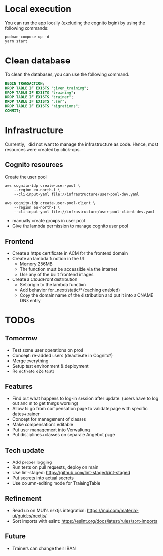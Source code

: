 # Local execution
You can run the app locally (excluding the cognito login) by using the following commands:

```shell
podman-compose up -d
yarn start
```

# Clean database

To clean the databases, you can use the following command.

```sql
BEGIN TRANSACTION;
DROP TABLE IF EXISTS "given_training";
DROP TABLE IF EXISTS "training";
DROP TABLE IF EXISTS "trainer";
DROP TABLE IF EXISTS "user";
DROP TABLE IF EXISTS "migrations";
COMMIT;
```

# Infrastructure

Currently, I did not want to manage the infrastructure as code. Hence, most resources were created by click-ops.

## Cognito resources

Create the user pool
```shell
aws cognito-idp create-user-pool \
    --region eu-north-1 \
    --cli-input-yaml file://infrastructure/user-pool-dev.yaml

aws cognito-idp create-user-pool-client \
    --region eu-north-1 \
    --cli-input-yaml file://infrastructure/user-pool-client-dev.yaml
```

* manually create groups in user pool
* Give the lambda permission to manage cognito user pool

## Frontend
* Create a https certificate in ACM for the frontend domain
* Create an lambda function in the UI
  * Memory 256MB
  * The function must be accessible via the internet
  * Use any of the built frontend images
* Create a CloudFront distribution
  * Set origin to the lambda function
  * Add behavior for _next/static/* (caching enabled)
  * Copy the domain name of the distribution and put it into a CNAME DNS entry


# TODOs

## Tomorrow
* Test some user operations on prod
* Concept: re-added users (deactivate in Cognito?)
* Merge everything
* Setup test environment & deployment
* Re activate e2e tests

## Features
* Find out what happens to log-in session after update. (users have to log out and in to get things working)
* Allow to go from compensation page to validate page with specific dates+trainer
* Concept for management of classes
* Make compensations editable
* Put user management into Verwaltung
* Put disciplines+classes on separate Angebot page

## Tech update
* Add proper logging
* Run tests on pull requests, deploy on main
* Use lint-staged: https://github.com/lint-staged/lint-staged
* Put secrets into actual secrets
* Use column-editing mode for TrainingTable

## Refinement
* Read up on MUI's nextjs integration: https://mui.com/material-ui/guides/nextjs/
* Sort imports with eslint: https://eslint.org/docs/latest/rules/sort-imports

## Future
* Trainers can change their IBAN

